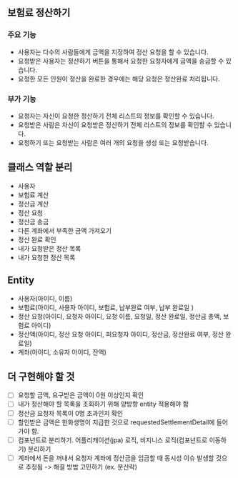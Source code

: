 ## 보험료 정산하기

### 주요 기능
- 사용자는 다수의 사람들에게 금액을 지정하여 정산 요청을 할 수 있습니다.
- 요청받은 사용자는 정산하기 버튼을 통해서 요청한 요청자에게 금액을
  송금할 수 있습니다.
- 요청한 모든 인원이 정산을 완료한 경우에는 해당 요청은 정산완료
  처리됩니다.

### 부가 기능
- 요청자는 자신이 요청한 정산하기 전체 리스트의 정보를 확인할 수
  있습니다.
- 요청받은 사람은 자신이 요청받은 정산하기 전체 리스트의 정보를 확인할 수
  있습니다.
- 요청하기 또는 요청받는 사람은 여러 개의 요청을 생성 또는 요청받습니다.

## 클래스 역할 분리
- 사용자
- 보험료 계산
- 정산금 계산
- 정산 요청
- 정산금 송금
- 다른 계좌에서 부족한 금액 가져오기
- 정산 완료 확인
- 내가 요청받은 정산 목록
- 내가 요청한 정산 목록

## Entity
- 사용자(아이디, 이름)
- 보험료(아이디, 사용자 아이디, 보험료, 납부완료 여부, 납부 완료일 )
- 정산 요청(아이디, 요청자 아이디, 요청 이름, 요청일, 정산 완료일, 정산금 총액, 보험료 아이디)
- 정산액(아이디, 정산 요청 아이디, 피요청자 아이디, 정산금, 정산완료 여부, 정산 완료일)
- 계좌(아이디, 소유자 아이디, 잔액)


## 더 구현해야 할 것 
-[ ]  요청할 금액, 요구받은 금액이 0원 이상인지 확인
-[ ] 내가 정산해야 할 목록을 조회하기 위해 양방향 entity 적용해야 함
-[ ] 정산금 요청자 목록이 0명 초과인지 확인
-[ ] 할인받은 금액은 한화생명이 지급한 것으로 requestedSettlementDetail에 들어가야 함.
-[ ] 컴포넌트로 분리하기. 어플리캐이션(jpa) 로직, 비지니스 로직(컴포넌트로 이동하기) 분리하기
-[ ] 계좌에서 돈을 꺼내서 요청자 계좌에 정산금을 입금할 때 동시성 이슈 발생할 것으로 추정됨 -> 해결 방법 고민하기 (ex. 분산락)
